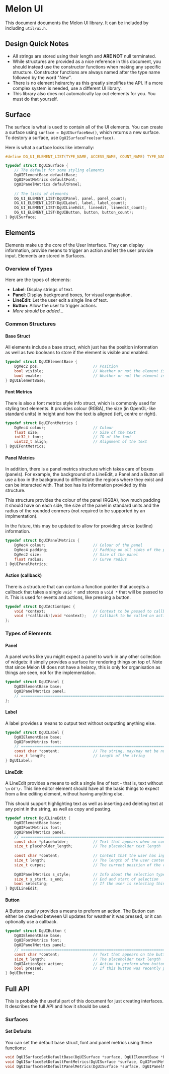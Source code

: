 # Melon UI

This document documents the Melon UI library. It can be included by including `util/ui.h`.

## Design Quick Notes

  * All strings are stored using their length and **ARE NOT** null terminated.
  * While structures are provided as a nice reference in this document, you should instead use the constructor functions when making any specific structure. Constructor functions are always named after the type name followed by the word "New".
  * There is no element heirarchy as this greatly simplifies the API. If a more complex system is needed, use a different UI library.
  * This library also does not automatically lay out elements for you. You must do that yourself.

## Surface

The surface is what is used to contain all of the UI elements. You can create a surface using `surface = DgUISurfaceNew()`, which returns a new surface. To destory a surface, use `DgUISurfaceFree(surface)`.

Here is what a surface looks like internally:

```c
#define DG_UI_ELEMENT_LIST(TYPE_NAME, ACCESS_NAME, COUNT_NAME) TYPE_NAME ACCESS_NAME; size_t COUNT_NAME; 

typedef struct DgUISurface {
	// The default for some styling elements
	DgUIElementBase defaultBase;
	DgUIFontMetrics defaultFont;
	DgUIPanelMetrics defaultPanel;
	
	// The lists of elements
	DG_UI_ELEMENT_LIST(DgUIPanel, panel, panel_count);
	DG_UI_ELEMENT_LIST(DgUILabel, label, label_count);
	DG_UI_ELEMENT_LIST(DgUILineEdit, lineedit, lineedit_count);
	DG_UI_ELEMENT_LIST(DgUIButton, button, button_count);
} DgUISurface;
```

## Elements

Elements make up the core of the User Interface. They can display information, provide means to trigger an action and let the user provide input. Elements are stored in Surfaces.

### Overview of Types

Here are the types of elements:

  * **Label**: Display strings of text.
  * **Panel**: Display background boxes, for visual organisation.
  * **LineEdit**: Let the user edit a single line of text.
  * **Button**: Allow the user to trigger actions.
  * *More should be added...*

### Common Structures

#### Base Struct

All elements include a base struct, which just has the position information as well as two booleans to store if the element is visible and enabled.

```c
typedef struct DgUIElementBase {
	DgVec2 pos;                        // Position
	bool visible;                      // Weather or not the element is visible
	bool enable;                       // Weather or not the element is enabled
} DgUIElementBase;
```

#### Font Metrics

There is also a font metrics style info struct, which is commonly used for styling text elements. It provides colour (RGBA), the size (in OpenGL-like standard units) in height and how the text is aligned (left, centre or right).

```c
typedef struct DgUIFontMetrics {
	DgVec4 colour;                     // Colour
	float size;                        // Size of the text
	int32_t font;                      // ID of the font
	uint32_t align;                    // Alignment of the text
} DgUIFontMetrics;
```

#### Panel Metrics

In addition, there is a panel metrics structure which takes care of boxes (panels). For example, the background of a LineEdit, a Panel and a Button all use a box in the background to differintiate the regions where they exist and can be interacted with. That box has its information provided by this structure.

This structure provides the colour of the panel (RGBA), how much padding it should have on each side, the size of the panel in standard units and the radius of the rounded conrners (not required to be supported by an implmentation).

In the future, this may be updated to allow for providing stroke (outline) information.

```c
typedef struct DgUIPanelMetrics {
	DgVec4 colour;                     // Colour of the panel
	DgVec4 padding;                    // Padding on all sides of the panel
	DgVec2 size;                       // Size of the panel
	float radius;                      // Curve radius
} DgUIPanelMetrics;
```

#### Action (callback)

There is a structure that can contain a function pointer that accepts a callback that takes a single `void *` and stores a `void *` that will be passed to it. This is used for events and actions, like pressing a button.

```c
typedef struct DgUIActionSpec {
	void *context;                     // Context to be passed to callback
	void (*callback)(void *context);   // Callback to be called on action
};
```

### Types of Elements

#### Panel

A panel works like you might expect a panel to work in any other collection of widgets: it simpily provides a surface for rendering things on top of. Note that since Melon UI does not have a heiarcy, this is only for organisation as things are seen, not for the implementation.

```c
typedef struct DgUIPanel {
	DgUIElementBase base;
	DgUIPanelMetrics panel;
	// =========================================================================
};
```

#### Label

A label provides a means to output text without outputting anything else.

```c
typedef struct DgUILabel {
	DgUIElementBase base;
	DgUIFontMetrics font;
	// =========================================================================
	const char *content;               // The string, may/may not be null terminated
	size_t length;                     // Length of the string
} DgUILabel;
```

#### LineEdit

A LineEdit provides a means to edit a single line of text - that is, text without `\n` or `\r`. This line editor element should have all the basic things to expect from a line editing element, without having anything else.

This should support highlighting text as well as inserting and deleting text at any point in the string, as well as copy and pasting.

```c
typedef struct DgUILineEdit {
	DgUIElementBase base;
	DgUIFontMetrics font;
	DgUIPanelMetrics panel;
	// =========================================================================
	const char *placeholder;           // Text that appears when no content is there
	size_t placeholder_length;         // The placeholder text length
	
	const char *content;               // Content that the user has input
	size_t length;                     // The length of the user content
	size_t curpos;                     // The current position of the cursor
	
	DgUIPanelMetrics s_style;          // Info about the selection type
	size_t s_start, s_end;             // End and start of selection
	bool selecting;                    // If the user is selecting things
} DgUILineEdit;
```

#### Button

A Button usually provides a means to preform an action. The Button can either be checked between UI updates for weather it was pressed, or it can optionally use a callback.

```c
typedef struct DgUIButton {
	DgUIElementBase base;
	DgUIFontMetrics font;
	DgUIPanelMetrics panel;
	// =========================================================================
	const char *content;               // Text that appears on the button
	size_t length;                     // The placeholder text length
	DgUIActionSpec action;             // Action to preform when button is pressed
	bool pressed;                      // If this button was recently pressed
} DgUIButton;
```

## Full API

This is probably the useful part of this document for just creating interfaces. It describes the full API and how it should be used.

### Surfaces

#### Set Defaults

You can set the default base struct, font and panel metrics using these functions:

```c
void DgUISurfaceSetDefaultBase(DgUISurface *surface, DgUIElementBase *base);
void DgUISurfaceSetDefaultFontMetrics(DgUISurface *surface, DgUIFontMetrics *metrics);
void DgUISurfaceSetDefaultPanelMetrics(DgUISurface *surface, DgUIPanelMetrics *metrics);
```
